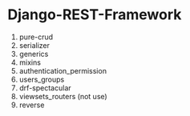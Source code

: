 # Django-REST-Framework

1. pure-crud
2. serializer
3. generics
4. mixins
5. authentication_permission
6. users_groups
7. drf-spectacular
8. viewsets_routers (not use)
9. reverse
